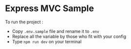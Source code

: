 # Express MVC Sample

To run the project :

- Copy `.env.sample` file and rename it to `.env`
- Replace all the variable by those who fit with your config
- Type `npm run dev` on your terminal
